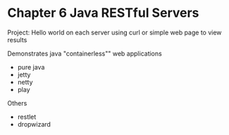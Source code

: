 Chapter 6 Java RESTful Servers
==============================

Project: Hello world on each server using curl or simple web page to view results

Demonstrates java "containerless"" web applications
- pure java
- jetty
- netty
- play 


Others
- restlet
- dropwizard
